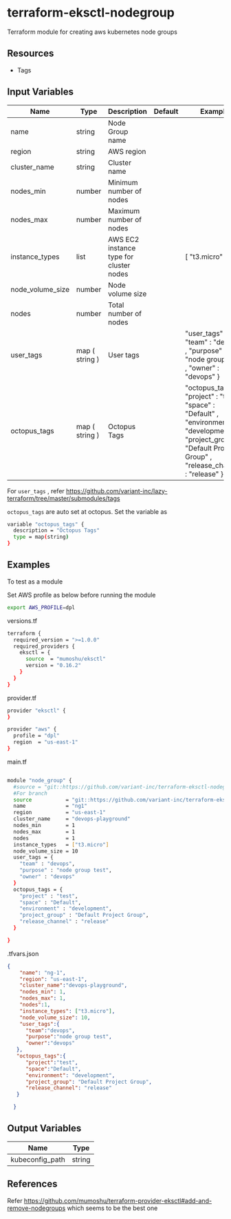 # terraform-eksctl-nodegroup
Terraform module for creating aws kubernetes node groups


## Resources

* Tags

## Input Variables

| Name             | Type           | Description                             | Default | Example                                                                                                                                                                                                           |
|------------------|----------------|-----------------------------------------|---------|-------------------------------------------------------------------------------------------------------------------------------------------------------------------------------------------------------------------|
| name             | string         | Node Group name                         |         |                                                                                                                                                                                                                   |
| region           | string         | AWS region                              |         |                                                                                                                                                                                                                   |
| cluster_name     | string         | Cluster name                            |         |                                                                                                                                                                                                                   |
| nodes_min        | number         | Minimum number of nodes                 |         |                                                                                                                                                                                                                   |
| nodes_max        | number         | Maximum number of nodes                 |         |                                                                                                                                                                                                                   |
| instance_types   | list           | AWS EC2 instance type for cluster nodes |         | [ "t3.micro" ]                                                                                                                                                                                                    |
| node_volume_size | number         | Node volume size                        |         |                                                                                                                                                                                                                   |
| nodes            | number         | Total number of nodes                   |         |                                                                                                                                                                                                                   |
| user_tags        | map ( string ) | User tags                               |         | "user_tags" :{        "team" : "devops" ,        "purpose" : "node group test" ,        "owner" : "devops"    }                                                                                                   |
| octopus_tags     | map ( string ) | Octopus Tags                            |         | "octopus_tags" :{        "project" : "test" ,        "space" : "Default" ,        "environment" :  "development" ,        "project_group" :  "Default Project Group" ,        "release_channel" :  "release"    } |


For `user_tags` , refer <https://github.com/variant-inc/lazy-terraform/tree/master/submodules/tags>

`octopus_tags` are auto set at octopus. Set the variable as

```bash
variable "octopus_tags" {
  description = "Octopus Tags"
  type = map(string)
}
```

## Examples

To test as a module

Set AWS profile as below before running the module

```bash
export AWS_PROFILE=dpl
```

versions.tf

```bash
terraform {
  required_version = ">=1.0.0"
  required_providers {
    eksctl = {
      source  = "mumoshu/eksctl"
      version = "0.16.2"
    }
  }
}
```

provider.tf

```bash
provider "eksctl" {
}

provider "aws" {
  profile = "dpl"
  region  = "us-east-1"
}
```

main.tf

```bash

module "node_group" {
  #source = "git::https://github.com/variant-inc/terraform-eksctl-nodegroup.git?ref=v1"
  #For branch
  source           = "git::https://github.com/variant-inc/terraform-eksctl-nodegroup.git?ref=feature/CLOUD-1161-add-node-group"
  name             = "ng1"
  region           = "us-east-1"
  cluster_name     = "devops-playground"
  nodes_min        = 1
  nodes_max        = 1
  nodes            = 1
  instance_types   = ["t3.micro"]
  node_volume_size = 10
  user_tags = {
    "team" : "devops",
    "purpose" : "node group test",
    "owner" : "devops"
  }
  octopus_tags = {
    "project" : "test",
    "space" : "Default",
    "environment" : "development",
    "project_group" : "Default Project Group",
    "release_channel" : "release"
  }

}

```

.tfvars.json

```json
{
    "name": "ng-1",
    "region": "us-east-1",
    "cluster_name":"devops-playground",
    "nodes_min": 1,
    "nodes_max": 1,
    "nodes":1,
    "instance_types": ["t3.micro"],
    "node_volume_size": 10,
    "user_tags":{
      "team":"devops",
      "purpose":"node group test",
      "owner":"devops"
   },
   "octopus_tags":{
      "project":"test",
      "space":"Default",
      "environment": "development",
      "project_group": "Default Project Group",
      "release_channel": "release"
   }

  }
```

## Output Variables

| Name                      | Type   |
|---------------------------|--------|
| kubeconfig_path           | string |

## References

Refer <https://github.com/mumoshu/terraform-provider-eksctl#add-and-remove-nodegroups> which seems to be the best one
